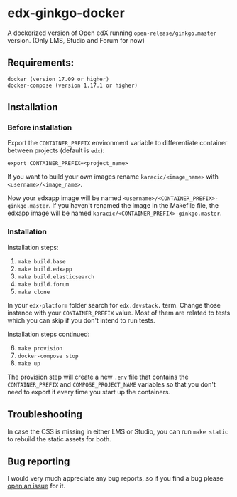# edx-ginkgo-docker
A dockerized version of Open edX running `open-release/ginkgo.master` version.
(Only LMS, Studio and Forum for now)

## Requirements:

```
docker (version 17.09 or higher)
docker-compose (version 1.17.1 or higher)
```

## Installation

### Before installation

Export the `CONTAINER_PREFIX` environment variable to differentiate container between projects (default is `edx`):

`export CONTAINER_PREFIX=<project_name>`

If you want to build your own images rename `karacic/<image_name>` with `<username>/<image_name>`.

Now your edxapp image will be named `<username>/<CONTAINER_PREFIX>-ginkgo.master`.
If you haven't renamed the image in the Makefile file, the edxapp image will be named `karacic/<CONTAINER_PREFIX>-ginkgo.master`.

### Installation

Installation steps:

1. `make build.base`
2. `make build.edxapp`
3. `make build.elasticsearch`
4. `make build.forum`
5. `make clone`

In your `edx-platform` folder search for `edx.devstack.` term. Change those instance with your `CONTAINER_PREFIX` value. Most of them are related to tests which you can skip if you don't intend to run tests.

Installation steps continued:

6. `make provision`
7. `docker-compose stop`
8. `make up`

The provision step will create a new `.env` file that contains the `CONTAINER_PREFIX` and `COMPOSE_PROJECT_NAME` variables so that you don't need to export it every time you start up the containers.

## Troubleshooting

In case the CSS is missing in either LMS or Studio, you can run `make static` to rebuild the static assets for both.

## Bug reporting

I would very much appreciate any bug reports, so if you find a bug please [open an issue](https://github.com/vkaracic/edx-ginkgo-docker/issues/new) for it.
